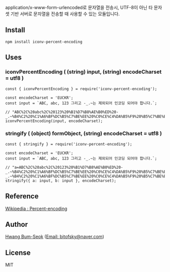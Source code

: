 application/x-www-form-urlencoded로 문자열을 전송시, UTF-8이 아닌 타 문자셋 기반 서버로 문자열을 전송할 때 사용할 수 있는 모듈입니다.

## Install
```
npm install iconv-percent-encoding
```

## Uses

### iconvPercentEncoding ( (string) input, (string) encodeCharset = utf8 )
```
const { iconvPercentEncoding } = require('iconv-percent-encoding');

const encodeCharset = 'EUCKR';
const input = `ABC, abc, 123 그리고 -_.~는 제외되어 인코딩 되어야 합니다.`;

// "ABC%2C%20abc%2C%20123%20%B1%D7%B8%AE%B0%ED%20-_.~%B4%C2%20%C1%A6%BF%DC%B5%C7%BE%EE%20%C0%CE%C4%DA%B5%F9%20%B5%C7%BE%EE%BE%DF%20%C7%D5%B4%CF%B4%D9."
iconvPercentEncoding(input, encodeCharset);

```

### stringify ( (object) formObject, (string) encodeCharset = utf8 )
```
const { stringify } = require('iconv-percent-encoding');

const encodeCharset = 'EUCKR';
const input = `ABC, abc, 123 그리고 -_.~는 제외되어 인코딩 되어야 합니다.`;

// "a=ABC%2C%20abc%2C%20123%20%B1%D7%B8%AE%B0%ED%20-_.~%B4%C2%20%C1%A6%BF%DC%B5%C7%BE%EE%20%C0%CE%C4%DA%B5%F9%20%B5%C7%BE%EE%BE%DF%20%C7%D5%B4%CF%B4%D9.&b=ABC%2C%20abc%2C%20123%20%B1%D7%B8%AE%B0%ED%20-_.~%B4%C2%20%C1%A6%BF%DC%B5%C7%BE%EE%20%C0%CE%C4%DA%B5%F9%20%B5%C7%BE%EE%BE%DF%20%C7%D5%B4%CF%B4%D9."
stringify({ a: input, b: input }, encodeCharset);

```

## Reference

[Wikipedia : Percent-encoding](https://en.wikipedia.org/wiki/Percent-encoding#The_application/x-www-form-urlencoded_type)

## Author
[Hwang Bum-Seok](http://hbs.pe.kr) ([Email: bitofsky@naver.com](mailto:bitofsky@naver.com))

## License
MIT
